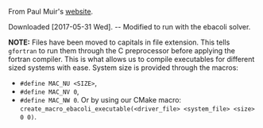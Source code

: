 From Paul Muir's [website](http://cs.stmarys.ca/~muir/BACOLI-3_Webpage.htm).

Downloaded \[2017-05-31 Wed\]. -- Modified to run with the ebacoli solver.

**NOTE:** Files have been moved to capitals in file extension. This tells `gfortran` to run them through the C preprocessor before applying the fortran compiler. This is what allows us to compile executables for different sized systems with ease. System size is provided through the macros:
- `#define MAC_NU <SIZE>`,
- `#define MAC_NV 0`,
- `#define MAC_NW 0`.
Or by using our CMake macro: `create_macro_ebacoli_executable(<driver_file> <system_file> <size> 0 0)`.
